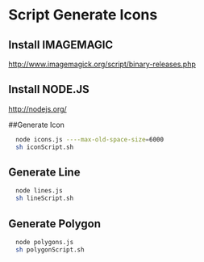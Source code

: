 Script Generate Icons
=====


## Install IMAGEMAGIC

http://www.imagemagick.org/script/binary-releases.php

## Install NODE.JS

http://nodejs.org/

##Generate Icon
~~~bash
  node icons.js ----max-old-space-size=6000
  sh iconScript.sh
~~~

## Generate Line
~~~bash
  node lines.js
  sh lineScript.sh
~~~

## Generate Polygon
~~~bash
  node polygons.js
  sh polygonScript.sh
~~~
